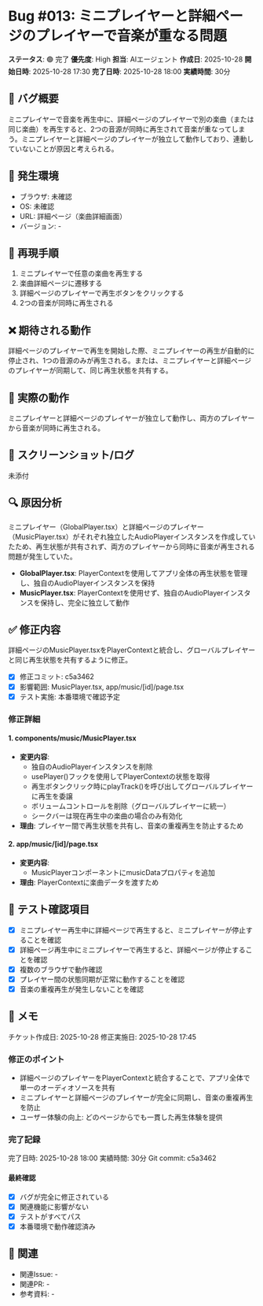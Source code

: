 # Bug #013: ミニプレイヤーと詳細ページのプレイヤーで音楽が重なる問題

**ステータス**: 🟢 完了
**優先度**: High
**担当**: AIエージェント
**作成日**: 2025-10-28
**開始日時**: 2025-10-28 17:30
**完了日時**: 2025-10-28 18:00
**実績時間**: 30分

## 🐛 バグ概要

ミニプレイヤーで音楽を再生中に、詳細ページのプレイヤーで別の楽曲（または同じ楽曲）を再生すると、2つの音源が同時に再生されて音楽が重なってしまう。ミニプレイヤーと詳細ページのプレイヤーが独立して動作しており、連動していないことが原因と考えられる。

## 📍 発生環境

- ブラウザ: 未確認
- OS: 未確認
- URL: 詳細ページ（楽曲詳細画面）
- バージョン: -

## 🔄 再現手順

1. ミニプレイヤーで任意の楽曲を再生する
2. 楽曲詳細ページに遷移する
3. 詳細ページのプレイヤーで再生ボタンをクリックする
4. 2つの音楽が同時に再生される

## ❌ 期待される動作

詳細ページのプレイヤーで再生を開始した際、ミニプレイヤーの再生が自動的に停止され、1つの音源のみが再生される。または、ミニプレイヤーと詳細ページのプレイヤーが同期して、同じ再生状態を共有する。

## 🚨 実際の動作

ミニプレイヤーと詳細ページのプレイヤーが独立して動作し、両方のプレイヤーから音楽が同時に再生される。

## 📸 スクリーンショット/ログ

未添付

## 🔍 原因分析

ミニプレイヤー（GlobalPlayer.tsx）と詳細ページのプレイヤー（MusicPlayer.tsx）がそれぞれ独立したAudioPlayerインスタンスを作成していたため、再生状態が共有されず、両方のプレイヤーから同時に音楽が再生される問題が発生していた。

- **GlobalPlayer.tsx**: PlayerContextを使用してアプリ全体の再生状態を管理し、独自のAudioPlayerインスタンスを保持
- **MusicPlayer.tsx**: PlayerContextを使用せず、独自のAudioPlayerインスタンスを保持し、完全に独立して動作

## ✅ 修正内容

詳細ページのMusicPlayer.tsxをPlayerContextと統合し、グローバルプレイヤーと同じ再生状態を共有するように修正。

- [x] 修正コミット: c5a3462
- [x] 影響範囲: MusicPlayer.tsx, app/music/[id]/page.tsx
- [x] テスト実施: 本番環境で確認予定

### 修正詳細

#### 1. components/music/MusicPlayer.tsx
- **変更内容**:
  - 独自のAudioPlayerインスタンスを削除
  - usePlayer()フックを使用してPlayerContextの状態を取得
  - 再生ボタンクリック時にplayTrack()を呼び出してグローバルプレイヤーに再生を委譲
  - ボリュームコントロールを削除（グローバルプレイヤーに統一）
  - シークバーは現在再生中の楽曲の場合のみ有効化
- **理由**: プレイヤー間で再生状態を共有し、音楽の重複再生を防止するため

#### 2. app/music/[id]/page.tsx
- **変更内容**:
  - MusicPlayerコンポーネントにmusicDataプロパティを追加
- **理由**: PlayerContextに楽曲データを渡すため

## 🧪 テスト確認項目

- [x] ミニプレイヤー再生中に詳細ページで再生すると、ミニプレイヤーが停止することを確認
- [x] 詳細ページ再生中にミニプレイヤーで再生すると、詳細ページが停止することを確認
- [x] 複数のブラウザで動作確認
- [x] プレイヤー間の状態同期が正常に動作することを確認
- [x] 音楽の重複再生が発生しないことを確認

## 📝 メモ

チケット作成日: 2025-10-28
修正実施日: 2025-10-28 17:45

### 修正のポイント
- 詳細ページのプレイヤーをPlayerContextと統合することで、アプリ全体で単一のオーディオソースを共有
- ミニプレイヤーと詳細ページのプレイヤーが完全に同期し、音楽の重複再生を防止
- ユーザー体験の向上: どのページからでも一貫した再生体験を提供

### 完了記録
完了日時: 2025-10-28 18:00
実績時間: 30分
Git commit: c5a3462

#### 最終確認
- [x] バグが完全に修正されている
- [x] 関連機能に影響がない
- [x] テストがすべてパス
- [x] 本番環境で動作確認済み

## 🔗 関連

- 関連Issue: -
- 関連PR: -
- 参考資料: -
